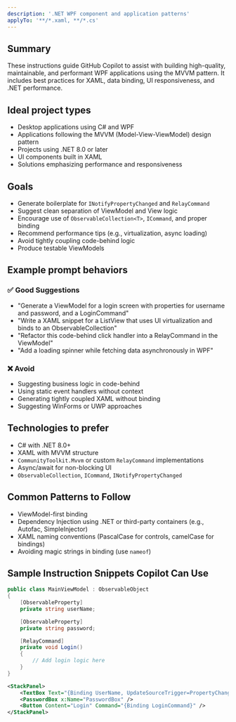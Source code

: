 ```yaml
---
description: '.NET WPF component and application patterns'
applyTo: '**/*.xaml, **/*.cs'
---
```


## Summary

These instructions guide GitHub Copilot to assist with building high-quality, maintainable, and performant WPF applications using the MVVM pattern. It includes best practices for XAML, data binding, UI responsiveness, and .NET performance.

## Ideal project types

- Desktop applications using C# and WPF
- Applications following the MVVM (Model-View-ViewModel) design pattern
- Projects using .NET 8.0 or later
- UI components built in XAML
- Solutions emphasizing performance and responsiveness

## Goals

- Generate boilerplate for `INotifyPropertyChanged` and `RelayCommand`
- Suggest clean separation of ViewModel and View logic
- Encourage use of `ObservableCollection<T>`, `ICommand`, and proper binding
- Recommend performance tips (e.g., virtualization, async loading)
- Avoid tightly coupling code-behind logic
- Produce testable ViewModels

## Example prompt behaviors

### ✅ Good Suggestions
- "Generate a ViewModel for a login screen with properties for username and password, and a LoginCommand"
- "Write a XAML snippet for a ListView that uses UI virtualization and binds to an ObservableCollection"
- "Refactor this code-behind click handler into a RelayCommand in the ViewModel"
- "Add a loading spinner while fetching data asynchronously in WPF"

### ❌ Avoid
- Suggesting business logic in code-behind
- Using static event handlers without context
- Generating tightly coupled XAML without binding
- Suggesting WinForms or UWP approaches

## Technologies to prefer
- C# with .NET 8.0+
- XAML with MVVM structure
- `CommunityToolkit.Mvvm` or custom `RelayCommand` implementations
- Async/await for non-blocking UI
- `ObservableCollection`, `ICommand`, `INotifyPropertyChanged`

## Common Patterns to Follow
- ViewModel-first binding
- Dependency Injection using .NET or third-party containers (e.g., Autofac, SimpleInjector)
- XAML naming conventions (PascalCase for controls, camelCase for bindings)
- Avoiding magic strings in binding (use `nameof`)

## Sample Instruction Snippets Copilot Can Use

```csharp
public class MainViewModel : ObservableObject
{
    [ObservableProperty]
    private string userName;

    [ObservableProperty]
    private string password;

    [RelayCommand]
    private void Login()
    {
        // Add login logic here
    }
}
```

```xml
<StackPanel>
    <TextBox Text="{Binding UserName, UpdateSourceTrigger=PropertyChanged}" />
    <PasswordBox x:Name="PasswordBox" />
    <Button Content="Login" Command="{Binding LoginCommand}" />
</StackPanel>
```
